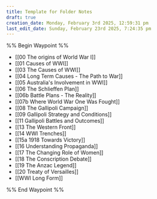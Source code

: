 ```yaml
---
title: Template for Folder Notes
draft: true
creation_date: Monday, February 3rd 2025, 12:59:31 pm
last_edit_date: Sunday, February 23rd 2025, 7:24:35 pm
---
```


%% Begin Waypoint %%
- [[00 The origins of World War I]]
- [[01 Causes of WWI]]
- [[03 The Causes of WWI]]
- [[04 Long Term Causes - The Path to War]]
- [[05 Australia's Involvement in WWI]]
- [[06 The Schlieffen Plan]]
- [[06b Battle Plans - The Reality]]
- [[07b Where World War One Was Fought]]
- [[08 The Gallipoli Campaign]]
- [[09 Gallipoli Strategy and Conditions]]
- [[11 Gallipoli Battles and Outcomes]]
- [[13 The Western Front]]
- [[14 WWI Trenches]]
- [[15a 1918 Towards Victory]]
- [[16 Understanding Propaganda]]
- [[17 The Changing Role of Women]]
- [[18 The Conscription Debate]]
- [[19 The Anzac Legend]]
- [[20 Treaty of Versailles]]
- [[WWI Long Form]]

%% End Waypoint %%
